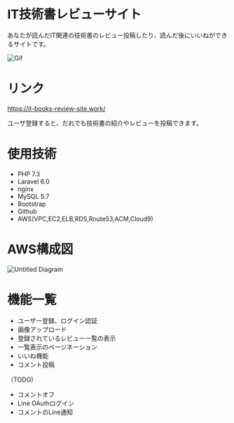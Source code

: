 # IT技術書レビューサイト
あなたが読んだIT関連の技術書のレビュー投稿したり、読んだ後にいいねができるサイトです。

![Gif](https://raw.github.com/wiki/drumnistnakano/IT-books-review-site/tutorial.gif)

# リンク
https://it-books-review-site.work/

ユーザ登録すると、だれでも技術書の紹介やレビューを投稿できます。

# 使用技術
* PHP 7.3
* Laravel 6.0
* nginx
* MySQL 5.7
* Bootstrap
* Github
* AWS(VPC,EC2,ELB,RDS,Route53,ACM,Cloud9)

# AWS構成図
![Untitled Diagram](https://user-images.githubusercontent.com/30113636/73723968-a1378880-476d-11ea-9ddb-7f6a8090ee72.png)

# 機能一覧
* ユーザー登録、ログイン認証
* 画像アップロード
* 登録されているレビュー一覧の表示
* 一覧表示のページネーション
* いいね機能
* コメント投稿

（TODO)
* コメントオフ
* Line OAuthログイン
* コメントのLine通知
